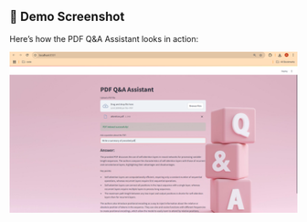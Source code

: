 ## 📸 Demo Screenshot

Here’s how the PDF Q&A Assistant looks in action:

![PDF Q&A Assistant](Screenshot.png)
